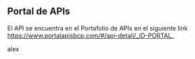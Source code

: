 ## Portal de APIs
El API se encuentra en el Portafolio de APIs en el siguiente link https://www.portalapisbcp.com/#/api-detail/_ID-PORTAL_

alex
